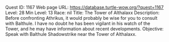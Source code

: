 Quest ID: 1167
Web page URL: https://database.turtle-wow.org/?quest=1167
Level: 28
Min Level: 13
Race: nil
Title: The Tower of Althalaxx
Description: Before confronting Athrikus, it would probably be wise for you to consult with Balthule. I have no doubt he has been vigilant in his watch of the Tower, and he may have information about recent developments.
Objective: Speak with Balthule Shadowstrike near the Tower of Althalaxx.
